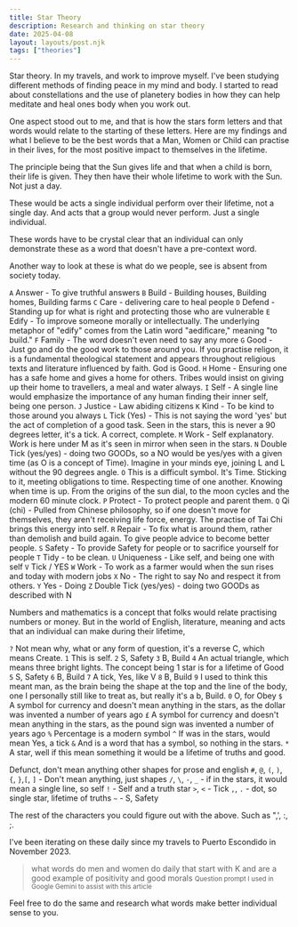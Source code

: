 ```yaml
---
title: Star Theory
description: Research and thinking on star theory
date: 2025-04-08
layout: layouts/post.njk
tags: ["theories"]
---
```


Star theory. In my travels, and work to improve myself. I've been studying different methods of finding peace in my mind and body. I started to read about constellations and the use of planetery bodies in how they can help meditate and heal ones body when you work out.

One aspect stood out to me, and that is how the stars form letters and that words would relate to the starting of these letters. Here are my findings and what I believe to be the best words that a Man, Women or Child can practise in their lives, for the most positive impact to themselves in the lifetime.

The principle being that the Sun gives life and that when a child is born, their life is given. They then have their whole lifetime to work with the Sun. Not just a day.

These would be acts a single individual perform over their lifetime, not a single day. And acts that a group would never perform. Just a single individual.

These words have to be crystal clear that an individual can only demonstrate these as a word that doesn't have a pre-context word.


<div class="star-symbols">

Another way to look at these is what do we people, see is absent from society today.

`A` Answer - To give truthful answers 
`B` Build - Building houses, Building homes, Building farms
`C` Care - delivering care to heal people
`D` Defend - Standing up for what is right and protecting those who are vulnerable
`E` Edify - To improve someone morally or intellectually. The underlying metaphor of "edify" comes from the Latin word "aedificare," meaning "to build."
`F` Family - The word doesn't even need to say any more
`G` Good - Just go and do the good work to those around you. If you practise religon, it is a fundamental theological statement and appears throughout religious texts and literature influenced by faith. God is Good.
`H` Home - Ensuring one has a safe home and gives a home for others. Tribes would insist on giving up their home to travellers, a meal and water always.
`I` Self - A single line would emphasize the importance of any human finding their inner self, being one person.
`J` Justice - Law abiding citizens
`K` Kind - To be kind to those around you always
`L` Tick (Yes) - This is not saying the word 'yes' but the act of completion of a good task. Seen in the stars, this is never a 90 degrees letter, it's a tick. A correct, complete.
`M` Work - Self explanatory. Work is here under M as it's seen in mirror when seen in the stars. 
`N` Double Tick (yes/yes) - doing two GOODs, so a NO would be yes/yes with a given time (as O is a concept of Time). Imagine in your minds eye, joining L and L without the 90 degrees angle.
`O` This is a difficult symbol. It's Time. Sticking to it, meeting obligations to time. Respecting time of one another. Knowing when time is up. From the origins of the sun dial, to the moon cycles and the modern 60 minute clock.
`P` Protect - To protect people and parent them.
`Q` Qi (chi) - Pulled from Chinese philosophy, so if one doesn't move for themselves, they aren't receiving life force, energy. The practise of Tai Chi brings this energy into self.
`R` Repair - To fix what is around them, rather than demolish and build again. To give people advice to become better people.
`S` Safety - To provide Safety for people or to sacrifice yourself for people
`T` Tidy - to be clean.
`U` Uniqueness - Like self, and being one with self
`V` Tick / YES
`W` Work - To work as a farmer would when the sun rises and today with modern jobs
`X` No - The right to say No and respect it from others.
`Y` Yes - Doing
`Z` Double Tick (yes/yes) - doing two GOODs as described with N

Numbers and mathematics is a concept that folks would relate practising numbers or money. But in the world of English, literature, meaning and acts that an individual can make during their lifetime, 

`?` Not mean why, what or any form of question, it's a reverse C, which means Create.
`1` This is self.
`2` S, Safety
`3` B, Build
`4` An actual triangle, which means three bright lights. The concept being 1 star is for a lifetime of Good
`5` S, Safety
`6` B, Build
`7` A tick, Yes, like V
`8` B, Build
`9` I used to think this meant man, as the brain being the shape at the top and the line of the body, one I personally still like to treat as, but really it's a b, Build.
`0` O, for Obey
`$` A symbol for currency and doesn't mean anything in the stars, as the dollar was invented a number of years ago
`£` A symbol for currency and doesn't mean anything in the stars, as the pound sign was invented a number of years ago
`%` Percentage is a modern symbol
`^` If was in the stars, would mean Yes, a tick
`&` And is a word that has a symbol, so nothing in the stars.
`*` A star, well if this mean something it would be a lifetime of truths and good.

Defunct, don't mean anything other shapes for prose and english
`#`, `@`, `(`, `)`, `{`, `}`,`[`, `]` - Don't mean anything, just shapes
`/`, `\`, `-`, `_` - if in the stars, it would mean a single line, so self
`!` - Self and a truth star
`>`, `<` - Tick
`,`, `.` - dot, so single star, lifetime of truths
`~` - S, Safety
</div>

The rest of the characters you could figure out with the above. Such as ",', :, ;.

I've been iterating on these daily since my travels to Puerto Escondido in November 2023.

> what words do men and women do daily that start with K and are a good example of positivity and good morals
<small>Question prompt I used in Google Gemini to assist with this article</small>

Feel free to do the same and research what words make better individual sense to you.
